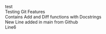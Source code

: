 test\
Testing Git Features\
Contains Add and Diff functions with Docstrings\
New Line added in main from Github\
Line6
